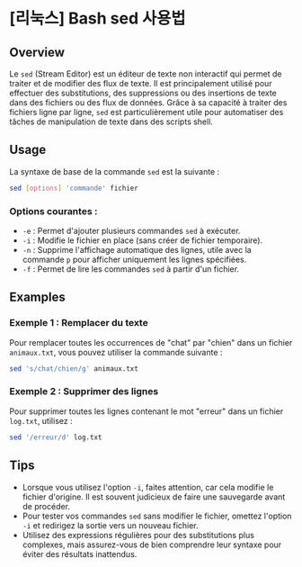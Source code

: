 # [리눅스] Bash sed 사용법

## Overview
Le `sed` (Stream Editor) est un éditeur de texte non interactif qui permet de traiter et de modifier des flux de texte. Il est principalement utilisé pour effectuer des substitutions, des suppressions ou des insertions de texte dans des fichiers ou des flux de données. Grâce à sa capacité à traiter des fichiers ligne par ligne, `sed` est particulièrement utile pour automatiser des tâches de manipulation de texte dans des scripts shell.

## Usage
La syntaxe de base de la commande `sed` est la suivante :

```bash
sed [options] 'commande' fichier
```

### Options courantes :
- `-e` : Permet d'ajouter plusieurs commandes `sed` à exécuter.
- `-i` : Modifie le fichier en place (sans créer de fichier temporaire).
- `-n` : Supprime l'affichage automatique des lignes, utile avec la commande `p` pour afficher uniquement les lignes spécifiées.
- `-f` : Permet de lire les commandes `sed` à partir d'un fichier.

## Examples
### Exemple 1 : Remplacer du texte
Pour remplacer toutes les occurrences de "chat" par "chien" dans un fichier `animaux.txt`, vous pouvez utiliser la commande suivante :

```bash
sed 's/chat/chien/g' animaux.txt
```

### Exemple 2 : Supprimer des lignes
Pour supprimer toutes les lignes contenant le mot "erreur" dans un fichier `log.txt`, utilisez :

```bash
sed '/erreur/d' log.txt
```

## Tips
- Lorsque vous utilisez l'option `-i`, faites attention, car cela modifie le fichier d'origine. Il est souvent judicieux de faire une sauvegarde avant de procéder.
- Pour tester vos commandes `sed` sans modifier le fichier, omettez l'option `-i` et redirigez la sortie vers un nouveau fichier.
- Utilisez des expressions régulières pour des substitutions plus complexes, mais assurez-vous de bien comprendre leur syntaxe pour éviter des résultats inattendus.